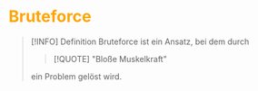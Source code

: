 # <font color = "orange">Bruteforce</font>
>[!INFO] Definition
>Bruteforce ist ein Ansatz, bei dem durch 
>>[!QUOTE] "Bloße Muskelkraft"
>
> ein Problem gelöst wird.
